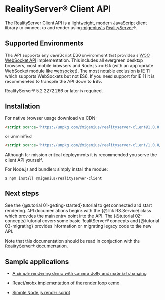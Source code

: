 # RealityServer&reg; Client API
The RealityServer Client API is a lightweight, modern JavaScript client library to connect to and render using [migenius's](https://migenius.com "migenius") [RealityServer](https://www.migenius.com/products/realityserver "RealityServer")®.

## Supported Environments
The API supports any JavaScript ES6 environment that provides a [W3C WebSocket API](https://www.w3.org/TR/websockets/ "W3C WebSocket API") implementation. This includes all evergreen desktop browsers, most mobile browsers and Node.js >= 6.5 (with an appropriate WebSocket module like [websocket](https://www.npmjs.com/package/websocket "websocket")). The most notable exclusion is IE 11 which supports WebSockets but not ES6. If you need support for IE 11 it is recommended to transpile the API down to ES5.

RealityServer&reg; 5.2 2272.266 or later is required.

## Installation
For native browser usage download via CDN:
```html
<script source='https://unpkg.com/@migenius/realityserver-client@1.0.0'></script>
```
or unminified
```html
<script source='https://unpkg.com/@migenius/realityserver-client/1.0.0/lib/umd/realityserver.js'></script> 
```
Although for mission critical deployments it is recommended you serve the client API yourself. 

For Node.js and bundlers simply install the modue:
```shell
$ npm install @migenius/realityserver-client
```
## Next steps

See the {@tutorial 01-getting-started} tutorial to get connected and start rendering. API documentations begins with the {@link RS.Service} class which provides the main entry point into the API. The {@tutorial 02-concepts} tutorial covers some basic RealitServer&reg; concepts and {@tutorial 03-migrating} provides information on migrating legacy code to the new API.

Note that this documentation should be read in conjuction with the [RealityServer&reg; documentation](https://rsdoc.migenius.com "RealityServer&reg; documentation").

## Sample applications

- [A simple rendering demo with camera dolly and material changing](http://github.com/migenius/realityserver-client-tutorial "Simple demo")

- [React/mobx implementation of the render loop demo](http://github.com/migenius/react-mobx-render-loop "React/MobX demo")

- [Simple Node.js render script](http://github.com/migenius/node-render "node render script")

